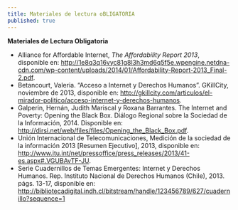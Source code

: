 ```yaml
---
title: Materiales de lectura oBLIGATORIA
published: true
---
```


**Materiales de Lectura Obligatoria**
<ul><li> Alliance for Affordable Internet, <i>The Affordability Report 2013</i>, disponible en: <a href="http://1e8q3q16vyc81g8l3h3md6q5f5e.wpengine.netdna-cdn.com/wp-content/uploads/2014/01/Affordability-Report-2013_Final-2.pdf" target="_blank">http://1e8q3q16vyc81g8l3h3md6q5f5e.wpengine.netdna-cdn.com/wp-content/uploads/2014/01/Affordability-Report-2013_Final-2.pdf</a>.</li>

<li>Betancourt, Valeria. “Acceso a Internet y Derechos Humanos”. GKillCity, noviembre de 2013, disponible en: <a href="http://gkillcity.com/articulos/el-mirador-politico/acceso-internet-y-derechos-humanos" target="_blank">http://gkillcity.com/articulos/el-mirador-politico/acceso-internet-y-derechos-humanos</a>.</li>

<li>Galperin, Hernán, Judith Mariscal y Roxana Barrantes. The Internet and Poverty: Opening the Black Box. Diálogo Regional sobre la Sociedad de la Información, 2014. Disponible en: <a href="http://dirsi.net/web/files/files/Opening_the_Black_Box.pdf" target="_blank">http://dirsi.net/web/files/files/Opening_the_Black_Box.pdf</a>. </li>

<li>Unión Internacional de Telecomunicaciones, Medición de la sociedad de la información 2013 [Resumen Ejecutivo], 2013, disponible en: <a href="http://www.itu.int/net/pressoffice/press_releases/2013/41-es.aspx#.VGUBAvTF-JU" target="_blank">http://www.itu.int/net/pressoffice/press_releases/2013/41-es.aspx#.VGUBAvTF-JU</a>. </li>

<li>Serie Cuadernillos de Temas Emergentes: Internet y Derechos Humanos. Rep. Instituto Nacional de Derechos Humanos (Chile), 2013. págs. 13-17, disponible en: <a href="http://bibliotecadigital.indh.cl/bitstream/handle/123456789/627/cuadernillo?sequence=1" target="_blank">http://bibliotecadigital.indh.cl/bitstream/handle/123456789/627/cuadernillo?sequence=1</a> </li>
